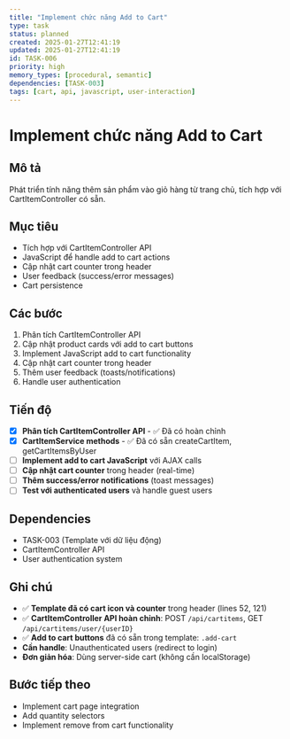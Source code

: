 ```yaml
---
title: "Implement chức năng Add to Cart"
type: task
status: planned
created: 2025-01-27T12:41:19
updated: 2025-01-27T12:41:19
id: TASK-006
priority: high
memory_types: [procedural, semantic]
dependencies: [TASK-003]
tags: [cart, api, javascript, user-interaction]
---
```


# Implement chức năng Add to Cart

## Mô tả
Phát triển tính năng thêm sản phẩm vào giỏ hàng từ trang chủ, tích hợp với CartItemController có sẵn.

## Mục tiêu
- Tích hợp với CartItemController API
- JavaScript để handle add to cart actions
- Cập nhật cart counter trong header
- User feedback (success/error messages)
- Cart persistence

## Các bước
1. Phân tích CartItemController API
2. Cập nhật product cards với add to cart buttons
3. Implement JavaScript add to cart functionality
4. Cập nhật cart counter trong header
5. Thêm user feedback (toasts/notifications)
6. Handle user authentication

## Tiến độ
- [x] **Phân tích CartItemController API** - ✅ Đã có hoàn chỉnh
- [x] **CartItemService methods** - ✅ Đã có sẵn createCartItem, getCartItemsByUser
- [ ] **Implement add to cart JavaScript** với AJAX calls
- [ ] **Cập nhật cart counter** trong header (real-time)
- [ ] **Thêm success/error notifications** (toast messages)
- [ ] **Test với authenticated users** và handle guest users

## Dependencies
- TASK-003 (Template với dữ liệu động)
- CartItemController API
- User authentication system

## Ghi chú
- ✅ **Template đã có cart icon và counter** trong header (lines 52, 121)
- ✅ **CartItemController API hoàn chỉnh**: POST `/api/cartitems`, GET `/api/cartitems/user/{userID}`
- ✅ **Add to cart buttons** đã có sẵn trong template: `.add-cart`
- **Cần handle**: Unauthenticated users (redirect to login)
- **Đơn giản hóa**: Dùng server-side cart (không cần localStorage)

## Bước tiếp theo
- Implement cart page integration
- Add quantity selectors
- Implement remove from cart functionality 